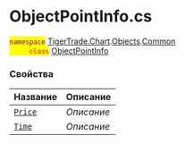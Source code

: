 
# ObjectPointInfo.cs
<mark style="color:purple;">`namespace`</mark> [TigerTrade.Chart](../../../../TigerTrade.Chart.md).[Objects](../../../../TigerTrade.Chart/Objects.md).[Common](../../../../TigerTrade.Chart/Objects/Common.md)  
<mark style="color:red;">&nbsp;&nbsp;&nbsp;&nbsp;&nbsp;&nbsp;&nbsp;&nbsp;&nbsp;`class`</mark> [ObjectPointInfo](../ObjectPointInfo.cs.md)

### Свойства
| Название | Описание |
| --- | --- |
| [`Price`](./Свойства/Price.md) | *Описание* |
| [`Time`](./Свойства/Time.md) | *Описание* |
